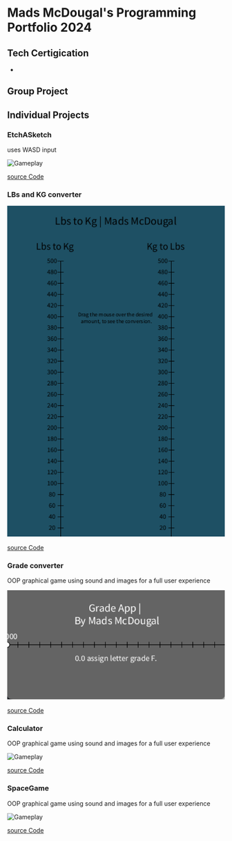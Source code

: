 # Mads McDougal's Programming Portfolio 2024 
## Tech Certigication
*

## Group Project

## Individual Projects

### EtchASketch
uses WASD input

![Gameplay]()

[source Code]()

### LBs and KG converter
![Conversion](https://github.com/olmpyia/programmingportfolio/blob/main/images/Screenshot%202024-02-02%20at%2011.12.52%20AM.png)

[source Code](https://github.com/olmpyia/programmingportfolio/blob/main/src/lbs_to_kg.zip)

### Grade converter
OOP graphical game using sound and images for a full user experience 

![Gameplay](https://github.com/olmpyia/programmingportfolio/blob/main/images/Screenshot%202024-02-02%20at%2011.17.12%20AM.png)

[source Code](https://github.com/olmpyia/programmingportfolio/blob/main/src/grades.zip)

### Calculator
OOP graphical game using sound and images for a full user experience 

![Gameplay]()

[source Code]()

### SpaceGame
OOP graphical game using sound and images for a full user experience 

![Gameplay]()

[source Code]()
